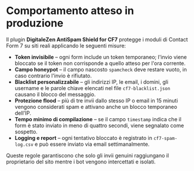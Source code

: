 # Comportamento atteso in produzione

Il plugin **DigitaleZen AntiSpam Shield for CF7** protegge i moduli di Contact Form 7 su siti reali applicando le seguenti misure:

- **Token invisibile** – ogni form include un token temporaneo; l'invio viene bloccato se il token non corrisponde a quello atteso per l'ora corrente.
- **Campo honeypot** – il campo nascosto `spamcheck` deve restare vuoto, in caso contrario l'invio è rifiutato.
- **Blacklist personalizzabile** – gli indirizzi IP, le email, i domini, gli username e le parole chiave elencati nel file `cf7-blacklist.json` causano il blocco del messaggio.
- **Protezione flood** – più di tre invii dallo stesso IP o email in 15 minuti vengono considerati spam e attivano anche un blocco temporaneo dell'IP.
- **Tempo minimo di compilazione** – se il campo `timestamp` indica che il form è stato inviato in meno di quattro secondi, viene segnalato come sospetto.
- **Logging e report** – ogni tentativo bloccato è registrato in `cf7-spam-log.csv` e può essere inviato via email settimanalmente.

Queste regole garantiscono che solo gli invii genuini raggiungano il proprietario del sito mentre i bot vengono intercettati e isolati.
